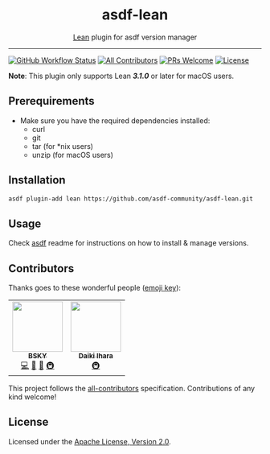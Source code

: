 <div align="center">
<h1>asdf-lean</h1>
<span><a href="https://leanprover.github.io">Lean</a> plugin for asdf version manager</span>
</div>
<hr />

[![GitHub Workflow Status](https://img.shields.io/github/workflow/status/asdf-community/asdf-lean/Main%20workflow?style=flat-square)](https://github.com/asdf-community/asdf-lean/actions)
[![All Contributors](https://img.shields.io/badge/all_contributors-1-orange.svg?style=flat-square)](#contributors)
[![PRs Welcome](https://img.shields.io/badge/PRs-welcome-brightgreen.svg?style=flat-square)](http://makeapullrequest.com)
[![License](https://img.shields.io/github/license/asdf-community/asdf-lean?style=flat-square&color=brightgreen)](https://github.com/asdf-community/asdf-lean/blob/master/LICENSE)

**Note**: This plugin only supports Lean **_3.1.0_** or later for macOS users.

## Prerequirements

- Make sure you have the required dependencies installed:
  - curl
  - git
  - tar (for \*nix users)
  - unzip (for macOS users)

## Installation

```bash
asdf plugin-add lean https://github.com/asdf-community/asdf-lean.git
```

## Usage

Check [asdf](https://github.com/asdf-vm/asdf) readme for instructions on how to
install & manage versions.

## Contributors

Thanks goes to these wonderful people
([emoji key](https://allcontributors.org/docs/en/emoji-key)):

<!-- ALL-CONTRIBUTORS-LIST:START - Do not remove or modify this section -->
<!-- prettier-ignore-start -->
<!-- markdownlint-disable -->
<table>
  <tr>
    <td align="center"><a href="https://bsky.moe"><img src="https://avatars3.githubusercontent.com/u/38746192?v=4" width="100px;" alt=""/><br /><sub><b>BSKY</b></sub></a><br /><a href="https://github.com/asdf-community/asdf-lean/commits?author=imbsky" title="Code">💻</a> <a href="https://github.com/asdf-community/asdf-lean/commits?author=imbsky" title="Documentation">📖</a> <a href="#maintenance-imbsky" title="Maintenance">🚧</a> <a href="#infra-imbsky" title="Infrastructure (Hosting, Build-Tools, etc)">🚇</a></td>
    <td align="center"><a href="https://sasurau4.github.io/profile/"><img src="https://avatars3.githubusercontent.com/u/13580199?v=4" width="100px;" alt=""/><br /><sub><b>Daiki Ihara</b></sub></a><br /><a href="#infra-sasurau4" title="Infrastructure (Hosting, Build-Tools, etc)">🚇</a></td>
  </tr>
</table>

<!-- markdownlint-enable -->
<!-- prettier-ignore-end -->
<!-- ALL-CONTRIBUTORS-LIST:END -->

This project follows the
[all-contributors](https://github.com/all-contributors/all-contributors)
specification. Contributions of any kind welcome!

## License

Licensed under the
[Apache License, Version 2.0](https://www.apache.org/licenses/LICENSE-2.0).
